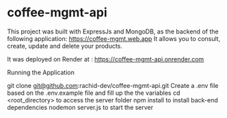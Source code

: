 # coffee-mgmt-api
This project was built with ExpressJs and MongoDB, as the backend of the following application: https://coffee-mgmt.web.app
It allows you to consult, create, update and delete your products.

It was deployed on Render at : https://coffee-mgmt-api.onrender.com

Running the Application

git clone git@github.com:rachid-dev/coffee-mgmt-api.git
Create a .env file based on the .env.example file and fill up the the variables
cd <root_directory> to access the server folder
npm install to install back-end dependencies
nodemon server.js to start the server